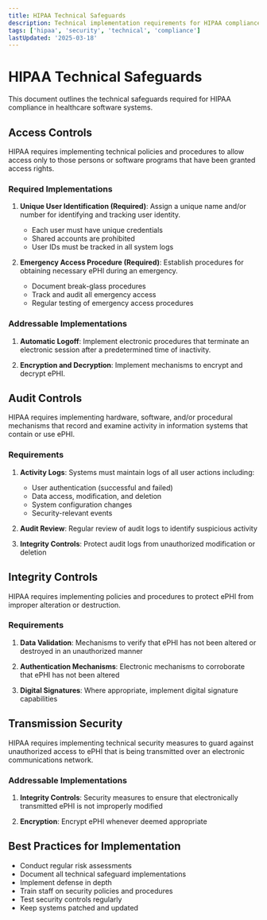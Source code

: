 ```yaml
---
title: HIPAA Technical Safeguards
description: Technical implementation requirements for HIPAA compliance
tags: ['hipaa', 'security', 'technical', 'compliance']
lastUpdated: '2025-03-18'
---
```


# HIPAA Technical Safeguards

This document outlines the technical safeguards required for HIPAA compliance in healthcare software systems.

## Access Controls

HIPAA requires implementing technical policies and procedures to allow access only to those persons or software programs that have been granted access rights.

### Required Implementations

1. **Unique User Identification (Required)**: Assign a unique name and/or number for identifying and tracking user identity.
   
   - Each user must have unique credentials
   - Shared accounts are prohibited
   - User IDs must be tracked in all system logs

2. **Emergency Access Procedure (Required)**: Establish procedures for obtaining necessary ePHI during an emergency.
   
   - Document break-glass procedures
   - Track and audit all emergency access
   - Regular testing of emergency access procedures

### Addressable Implementations

1. **Automatic Logoff**: Implement electronic procedures that terminate an electronic session after a predetermined time of inactivity.

2. **Encryption and Decryption**: Implement mechanisms to encrypt and decrypt ePHI.

## Audit Controls

HIPAA requires implementing hardware, software, and/or procedural mechanisms that record and examine activity in information systems that contain or use ePHI.

### Requirements

1. **Activity Logs**: Systems must maintain logs of all user actions including:
   
   - User authentication (successful and failed)
   - Data access, modification, and deletion
   - System configuration changes
   - Security-relevant events

2. **Audit Review**: Regular review of audit logs to identify suspicious activity

3. **Integrity Controls**: Protect audit logs from unauthorized modification or deletion

## Integrity Controls

HIPAA requires implementing policies and procedures to protect ePHI from improper alteration or destruction.

### Requirements

1. **Data Validation**: Mechanisms to verify that ePHI has not been altered or destroyed in an unauthorized manner

2. **Authentication Mechanisms**: Electronic mechanisms to corroborate that ePHI has not been altered

3. **Digital Signatures**: Where appropriate, implement digital signature capabilities

## Transmission Security

HIPAA requires implementing technical security measures to guard against unauthorized access to ePHI that is being transmitted over an electronic communications network.

### Addressable Implementations

1. **Integrity Controls**: Security measures to ensure that electronically transmitted ePHI is not improperly modified

2. **Encryption**: Encrypt ePHI whenever deemed appropriate

## Best Practices for Implementation

- Conduct regular risk assessments
- Document all technical safeguard implementations
- Implement defense in depth
- Train staff on security policies and procedures
- Test security controls regularly
- Keep systems patched and updated
